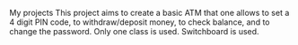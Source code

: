 My projects This project aims to create a basic ATM that one allows to set a 4 digit PIN code, to withdraw/deposit money, to check balance, and to change the password. Only one class is used. Switchboard is used.
